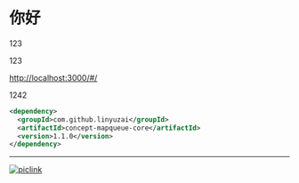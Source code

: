 # 你好

123

123

[http://localhost:3000/#/](http://localhost:3000/#/)

1242

```xml
<dependency>
  <groupId>com.github.linyuzai</groupId>
  <artifactId>concept-mapqueue-core</artifactId>
  <version>1.1.0</version>
</dependency>

```

------

[![piclink](https://xx.jpg)](../../xxx.md)
